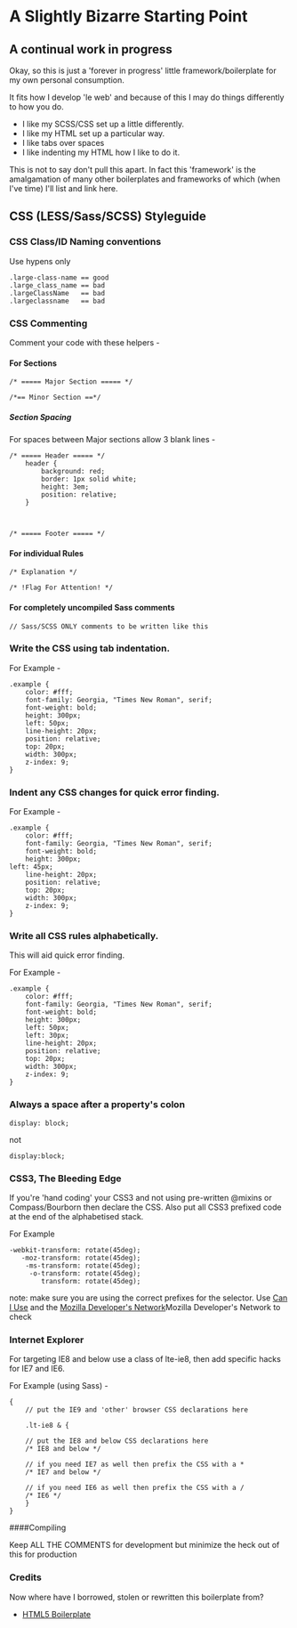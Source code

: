 # A Slightly Bizarre Starting Point

## A continual work in progress

Okay, so this is just a 'forever in progress' little framework/boilerplate for my own personal consumption.

It fits how I develop 'le web' and because of this I may do things differently to how you do. 

* I like my SCSS/CSS set up a little differently. 
* I like my HTML <head> set up a particular way.
* I like tabs over spaces
* I like indenting my HTML how I like to do it.

This is not to say don't pull this apart. In fact this 'framework' is the amalgamation of many other boilerplates and frameworks of which (when I've time) I'll list and link here.

## CSS (LESS/Sass/SCSS) Styleguide

### CSS Class/ID Naming conventions

Use hypens only

	.large-class-name == good
	.large_class_name == bad
	.largeClassName   == bad
	.largeclassname   == bad

### CSS Commenting

Comment your code with these helpers - 

#### For Sections

	/* ===== Major Section ===== */
	
	/*== Minor Section ==*/
	
##### Section Spacing

For spaces between Major sections allow 3 blank lines -

	/* ===== Header ===== */
		header {
			background: red;
			border: 1px solid white;
			height: 3em;
			position: relative;
		}
	
	
	
	/* ===== Footer ===== */
	
#### For individual Rules
 
	/* Explanation */
 
	/* !Flag For Attention! */   
	
#### For completely uncompiled Sass comments

	// Sass/SCSS ONLY comments to be written like this

### Write the CSS using tab indentation. 

For Example -

	.example {
		color: #fff;
		font-family: Georgia, "Times New Roman", serif;
		font-weight: bold;
		height: 300px;
		left: 50px;
		line-height: 20px;
		position: relative;
		top: 20px;
		width: 300px;
		z-index: 9;
	}

### Indent any CSS changes for quick error finding. 

For Example -

	.example {
		color: #fff;
		font-family: Georgia, "Times New Roman", serif;
		font-weight: bold;
		height: 300px;
	left: 45px;
		line-height: 20px;
		position: relative;
		top: 20px;
		width: 300px;
		z-index: 9;
	}

### Write all CSS rules alphabetically. 

This will aid quick error finding. 

For Example -  

	.example {
		color: #fff;
		font-family: Georgia, "Times New Roman", serif;
		font-weight: bold;
		height: 300px;
		left: 50px;
		left: 30px;
		line-height: 20px;
		position: relative;
		top: 20px;
		width: 300px;
		z-index: 9;
	}
	
### Always a space after a property's colon 

	display: block;

not

	display:block;

### CSS3, The Bleeding Edge

If you're 'hand coding' your CSS3 and not using pre-written @mixins or Compass/Bourborn then declare the CSS. Also put all CSS3 prefixed code at the end of the alphabetised stack.

For Example

	-webkit-transform: rotate(45deg);
	   -moz-transform: rotate(45deg);
	    -ms-transform: rotate(45deg);
	     -o-transform: rotate(45deg);
	        transform: rotate(45deg);

note: make sure you are using the correct prefixes for the selector. Use [Can I Use](http://caniuse.com/) and the [Mozilla Developer's Network](https://developer.mozilla.org/en-US/)Mozilla Developer's Network to check

### Internet Explorer

For targeting IE8 and below use a class of lte-ie8, then add specific hacks for IE7 and IE6. 

For Example (using Sass) -
    
    {
		// put the IE9 and 'other' browser CSS declarations here
    
    	.lt-ie8 & { 

    	// put the IE8 and below CSS declarations here
	 	/* IE8 and below */ 
   
    	// if you need IE7 as well then prefix the CSS with a *
     	/* IE7 and below */  
        
		// if you need IE6 as well then prefix the CSS with a /
		/* IE6 */ 
	    }
	}

####Compiling

Keep ALL THE COMMENTS for development but minimize the heck out of this for production

### Credits

Now where have I borrowed, stolen or rewritten this boilerplate from?

* [HTML5 Boilerplate](https://github.com/h5bp/html5-boilerplate)